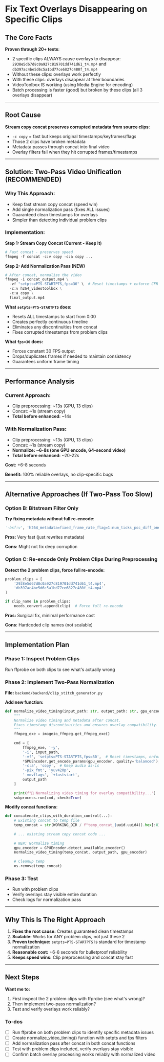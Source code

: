 <!-- ee26ff8d-8668-46f1-8f4a-f415cdad3ae4 fceecd46-52d9-480f-9f68-1ea405f67b1e -->
# Fix Text Overlays Disappearing on Specific Clips

## The Core Facts

**Proven through 20+ tests:**

- 2 specific clips ALWAYS cause overlays to disappear: `2938e5d67d8c0a927c819701dd741d61_t4.mp4` and `db397ac4be5d6c5a1bd77ce6827c480f_t4.mp4`
- Without these clips: overlays work perfectly
- With these clips: overlays disappear at their boundaries
- VideoToolbox IS working (using Media Engine for encoding)
- Batch processing is faster (good) but broken by these clips (all 3 overlays disappear)

---

## Root Cause

**Stream copy concat preserves corrupted metadata from source clips:**

- `-c copy` = fast but keeps original timestamps/keyframes/flags
- Those 2 clips have broken metadata
- Metadata passes through concat into final video
- Overlay filters fail when they hit corrupted frames/timestamps

---

## Solution: Two-Pass Video Unification (RECOMMENDED)

### Why This Approach:

- Keep fast stream copy concat (speed win)
- Add single normalization pass (fixes ALL issues)
- Guaranteed clean timestamps for overlays
- Simpler than detecting individual problem clips

### Implementation:

**Step 1: Stream Copy Concat (Current - Keep It)**

```python
# Fast concat - preserves speed
ffmpeg -f concat -c:v copy -c:a copy ...
```

**Step 2: Add Normalization Pass (NEW)**

```python
# After concat, normalize the video
ffmpeg -i concat_output.mp4 \
  -vf "setpts=PTS-STARTPTS,fps=30" \  # Reset timestamps + enforce CFR
  -c:v h264_videotoolbox \
  -c:a copy \
  final_output.mp4
```

**What `setpts=PTS-STARTPTS` does:**

- Resets ALL timestamps to start from 0.00
- Creates perfectly continuous timeline
- Eliminates any discontinuities from concat
- Fixes corrupted timestamps from problem clips

**What `fps=30` does:**

- Forces constant 30 FPS output
- Drops/duplicates frames if needed to maintain consistency
- Guarantees uniform frame timing

---

## Performance Analysis

### Current Approach:

- Clip preprocessing: ~13s (GPU, 13 clips)
- Concat: ~1s (stream copy)
- **Total before enhanced:** ~14s

### With Normalization Pass:

- Clip preprocessing: ~13s (GPU, 13 clips)
- Concat: ~1s (stream copy)
- **Normalize: ~6-8s (one GPU encode, 64-second video)**
- **Total before enhanced:** ~20-22s

**Cost:** +6-8 seconds

**Benefit:** 100% reliable overlays, no clip-specific bugs

---

## Alternative Approaches (If Two-Pass Too Slow)

### Option B: Bitstream Filter Only

**Try fixing metadata without full re-encode:**

```python
'-bsf:v', 'h264_metadata=fixed_frame_rate_flag=1:num_ticks_poc_diff_one=1'
```

**Pros:** Very fast (just rewrites metadata)

**Cons:** Might not fix deep corruption

### Option C: Re-encode Only Problem Clips During Preprocessing

**Detect the 2 problem clips, force full re-encode:**

```python
problem_clips = [
    '2938e5d67d8c0a927c819701dd741d61_t4.mp4',
    'db397ac4be5d6c5a1bd77ce6827c480f_t4.mp4'
]

if clip_name in problem_clips:
    needs_convert.append(clip)  # Force full re-encode
```

**Pros:** Surgical fix, minimal performance cost

**Cons:** Hardcoded clip names (not scalable)

---

## Implementation Plan

### Phase 1: Inspect Problem Clips

Run ffprobe on both clips to see what's actually wrong

### Phase 2: Implement Two-Pass Normalization

**File:** `backend/backend/clip_stitch_generator.py`

**Add new function:**

```python
def normalize_video_timing(input_path: str, output_path: str, gpu_encoder: str) -> None:
    """
    Normalize video timing and metadata after concat.
    Fixes timestamp discontinuities and ensures overlay compatibility.
    """
    ffmpeg_exe = imageio_ffmpeg.get_ffmpeg_exe()
    
    cmd = [
        ffmpeg_exe, '-y',
        '-i', input_path,
        '-vf', 'setpts=PTS-STARTPTS,fps=30',  # Reset timestamps, enforce CFR
        *GPUEncoder.get_encode_params(gpu_encoder, quality='balanced'),
        '-c:a', 'copy',  # Keep audio as-is
        '-pix_fmt', 'yuv420p',
        '-movflags', '+faststart',
        output_path
    ]
    
    print(f"📐 Normalizing video timing for overlay compatibility...")
    subprocess.run(cmd, check=True)
```

**Modify concat functions:**

```python
def concatenate_clips_with_duration_control(...):
    # Existing concat to temp file
    temp_concat = str(WORKING_DIR / f"temp_concat_{uuid.uuid4().hex[:8]}.mp4")
    
    # ... existing stream copy concat code ...
    
    # NEW: Normalize timing
    gpu_encoder = GPUEncoder.detect_available_encoder()
    normalize_video_timing(temp_concat, output_path, gpu_encoder)
    
    # Cleanup temp
    os.remove(temp_concat)
```

### Phase 3: Test

- Run with problem clips
- Verify overlays stay visible entire duration
- Check logs for normalization pass

---

## Why This Is The Right Approach

1. **Fixes the root cause:** Creates guaranteed clean timestamps
2. **Scalable:** Works for ANY problem clips, not just these 2
3. **Proven technique:** `setpts=PTS-STARTPTS` is standard for timestamp normalization
4. **Reasonable cost:** +6-8 seconds for bulletproof reliability
5. **Keeps speed wins:** Clip preprocessing and concat stay fast

---

## Next Steps

**Want me to:**

1. First inspect the 2 problem clips with ffprobe (see what's wrong)?
2. Then implement two-pass normalization?
3. Test and verify overlays work reliably?

### To-dos

- [ ] Run ffprobe on both problem clips to identify specific metadata issues
- [ ] Create normalize_video_timing() function with setpts and fps filters
- [ ] Add normalization pass after concat in both concat functions
- [ ] Test with problem clips included, verify overlays stay visible
- [ ] Confirm batch overlay processing works reliably with normalized video